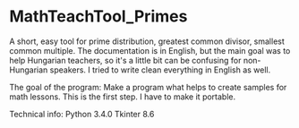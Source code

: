 MathTeachTool_Primes
====================

A short, easy tool for prime distribution, greatest common divisor, smallest common multiple.
The documentation is in English, but the main goal was to help Hungarian teachers, so it's a little bit 
can be confusing for non-Hungarian speakers. I tried to write clean everything in English as well. 

The goal of the program: 
Make a program what helps to create samples for math lessons. 
This is the first step. I have to make it portable. 

Technical info: 
Python 3.4.0 
Tkinter 8.6 

